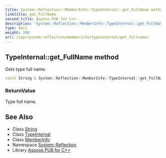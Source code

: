 ```yaml
---
title: System::Reflection::MemberInfo::TypeInternal::get_FullName method
linktitle: get_FullName
second_title: Aspose.PUB for C++
description: 'System::Reflection::MemberInfo::TypeInternal::get_FullName method. Gets type full name in C++.'
type: docs
weight: 200
url: /cpp/system.reflection/memberinfo/typeinternal/get_fullname/
---
```

## TypeInternal::get_FullName method


Gets type full name.

```cpp
const String & System::Reflection::MemberInfo::TypeInternal::get_FullName() const
```


### ReturnValue

Type full name.

## See Also

* Class [String](../../../../system/string/)
* Class [TypeInternal](../)
* Class [MemberInfo](../../)
* Namespace [System::Reflection](../../../)
* Library [Aspose.PUB for C++](../../../../)
